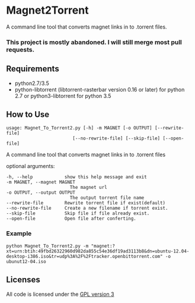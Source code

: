 # Magnet2Torrent

A command line tool that converts magnet links in to .torrent files.

### This project is mostly abandoned. I will still merge most pull requests.

## Requirements
* python2.7/3.5
* python-libtorrent (libtorrent-rasterbar version 0.16 or later) for python 2.7 or
  python3-libtorrent for python 3.5

## How to Use

    usage: Magnet_To_Torrent2.py [-h] -m MAGNET [-o OUTPUT] [--rewrite-file]
                             [--no-rewrite-file] [--skip-file] [--open-file]

A command line tool that converts magnet links in to .torrent files

optional arguments:

    -h, --help            show this help message and exit
    -m MAGNET, --magnet MAGNET
                            The magnet url
    -o OUTPUT, --output OUTPUT
                            The output torrent file name
    --rewrite-file        Rewrite torrent file if exist(default)
    --no-rewrite-file     Create a new filename if torrent exist.
    --skip-file           Skip file if file already exist.
    --open-file           Open file after conferting.

### Example
`python Magnet_To_Torrent2.py -m "magnet:?xt=urn:btih:49fbd26322960d982da855c54e36df19ad3113b8&dn=ubuntu-12.04-desktop-i386.iso&tr=udp%3A%2F%2Ftracker.openbittorrent.com" -o ubunut12-04.iso`

## Licenses
All code is licensed under the [GPL version 3](http://www.gnu.org/licenses/gpl.html)
